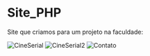 # Site_PHP
Site que criamos para um projeto na faculdade:

![CineSerial](https://github.com/IsabelaMarquesOliveira/Site_PHP/assets/144159696/8ba924ca-c437-49ce-b595-2bd1dcbd8741)
![CineSerial2](https://github.com/IsabelaMarquesOliveira/Site_PHP/assets/144159696/4461bfee-2d8e-4470-a741-38d72c823da4)
![Contato](https://github.com/IsabelaMarquesOliveira/Site_PHP/assets/144159696/edd495f3-072d-40c5-bc50-bb638fb41e05)
